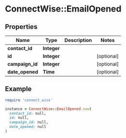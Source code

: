 # ConnectWise::EmailOpened

## Properties

| Name | Type | Description | Notes |
| ---- | ---- | ----------- | ----- |
| **contact_id** | **Integer** |  |  |
| **id** | **Integer** |  | [optional] |
| **campaign_id** | **Integer** |  | [optional] |
| **date_opened** | **Time** |  | [optional] |

## Example

```ruby
require 'connect_wise'

instance = ConnectWise::EmailOpened.new(
  contact_id: null,
  id: null,
  campaign_id: null,
  date_opened: null
)
```


